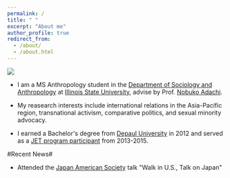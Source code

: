 ```yaml
---
permalink: /
title: " "
excerpt: "About me"
author_profile: true
redirect_from: 
  - /about/
  - /about.html
---
```


<p aling="center">
<img src="https://github.com/denavioushoover/denavioushoover.github.io/blob/master/images/UnitedNationsFlags.jpg"/>
</p>


* I am a MS Anthropology student in the <a href ="https://soa.illinoisstate.edu/" target=" ">Department of Sociology and Anthropology</a> at <a href="https://www.illinoisstate.edu/" target=" ">Illinois State University</a>, advise by Prof. <a href="https://soa.illinoisstate.edu/faculty_staff/profile.php?ulid=nadachi#fs-tabs-accord1" target=" ">Nobuko Adachi</a>. 

* My reasearch interests include international relations in the Asia-Pacific region, transnational activism, comparative politics, and sexual minority advocacy. 

* I earned a Bachelor's degree from <a href="https://www.depaul.edu/Pages/default.aspx" target=" ">Depaul University</a> in 2012 and served as a <a href ="https://jetprogramusa.org/" target=" ">JET program participant</a> from 2013-2015. 


#Recent News#

* Attended the <a href="https://jaschicago.org/" target=" ">Japan American Society</a> talk "Walk in U.S., Talk on Japan"
